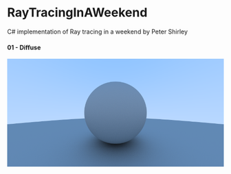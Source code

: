 # RayTracingInAWeekend
C# implementation of Ray tracing in a weekend by Peter Shirley

#### 01 - Diffuse

![alt Diffuse](https://github.com/jcant0n/RayTracingInAWeekend/blob/master/Screenshots/Diffuse.png)

